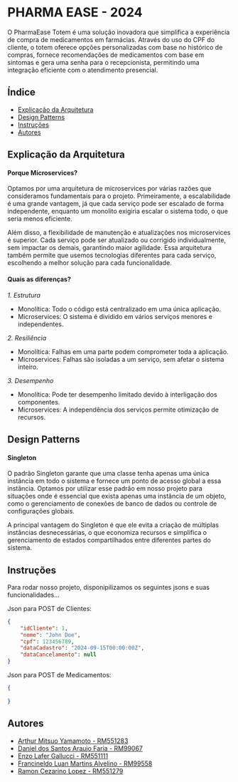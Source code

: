 
# PHARMA EASE - 2024

O PharmaEase Totem é uma solução inovadora que simplifica a experiência de compra de medicamentos em farmácias. Através do uso do CPF do cliente, o totem oferece opções personalizadas com base no histórico de compras, fornece recomendações de medicamentos com base em sintomas e gera uma senha para o recepcionista, permitindo uma integração eficiente com o atendimento presencial.

## Índice

- [Explicação da Arquitetura](#explicação-da-arquitetura)
- [Design Patterns](#design-patterns)
- [Instruções](#instruções)
- [Autores](#autores)

## Explicação da Arquitetura

#### **Porque Microservices?**

Optamos por uma arquitetura de microservices por várias razões que consideramos fundamentais para o projeto. Primeiramente, a escalabilidade é uma grande vantagem, já que cada serviço pode ser escalado de forma independente, enquanto um monolito exigiria escalar o sistema todo, o que seria menos eficiente.

Além disso, a flexibilidade de manutenção e atualizações nos microservices é superior. Cada serviço pode ser atualizado ou corrigido individualmente, sem impactar os demais, garantindo maior agilidade. Essa arquitetura também permite que usemos tecnologias diferentes para cada serviço, escolhendo a melhor solução para cada funcionalidade.

#### **Quais as diferenças?**
_1. Estrutura_
- Monolítica: Todo o código está centralizado em uma única aplicação.
- Microservices: O sistema é dividido em vários serviços menores e independentes.

_2. Resiliência_
- Monolítica: Falhas em uma parte podem comprometer toda a aplicação.
- Microservices: Falhas são isoladas a um serviço, sem afetar o sistema inteiro.

_3. Desempenho_
- Monolítica: Pode ter desempenho limitado devido à interligação dos componentes.
- Microservices: A independência dos serviços permite otimização de recursos.
## Design Patterns

#### **Singleton**
O padrão Singleton garante que uma classe tenha apenas uma única instância em todo o sistema e fornece um ponto de acesso global a essa instância. Optamos por utilizar esse padrão em nosso projeto para situações onde é essencial que exista apenas uma instância de um objeto, como o gerenciamento de conexões de banco de dados ou controle de configurações globais.

A principal vantagem do Singleton é que ele evita a criação de múltiplas instâncias desnecessárias, o que economiza recursos e simplifica o gerenciamento de estados compartilhados entre diferentes partes do sistema.
## Instruções

Para rodar nosso projeto, disponipilizamos os seguintes jsons e suas funcionalidades...

Json para POST de Clientes:
```json
{
    "idCliente": 1,
    "nome": "John Doe",
    "cpf": 123456789,
    "dataCadastro": "2024-09-15T00:00:00Z",
    "dataCancelamento": null
}
```

Json para POST de Medicamentos:
```json
{
    
}
```
## Autores

- [Arthur Mitsuo Yamamoto - RM551283](https://github.com/ArthurMitsuoYamamoto)
- [Daniel dos Santos Araujo Faria - RM99067](https://github.com/DanielAraujoFaria)
- [Enzo Lafer Gallucci - RM551111](https://github.com/EnzoLafer)
- [Francineldo Luan Martins Alvelino - RM99558](https://github.com/FrancineldoLuan)
- [Ramon Cezarino Lopez - RM551279](https://github.com/RamonCezarinoLopez)

